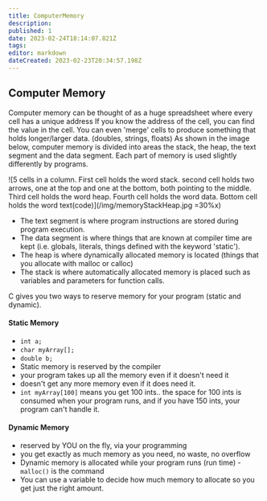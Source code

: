 ```yaml
---
title: ComputerMemory
description: 
published: 1
date: 2023-02-24T18:14:07.821Z
tags: 
editor: markdown
dateCreated: 2023-02-23T20:34:57.198Z
---
```



## Computer Memory 
Computer memory can be thought of as a huge spreadsheet where every cell has a unique address If you know the address of the cell, you can find the value in the cell. You can even 'merge' cells to produce something that holds longer/larger data. (doubles, strings, floats)
As shown in the image below, computer memory is divided into areas the stack, the heap, the text segment and the data segment. Each part of memory is used slightly differently by programs.

![5 cells in a column. First cell holds the word stack. second cell holds two arrows, one at the top and one at the bottom, both pointing to the middle.  Third cell holds the word heap.  Fourth cell holds the word data.  Bottom cell holds the word text(code)](/img/memoryStackHeap.jpg =30%x)

- The text segment is where program instructions are stored during program execution. 
- The data segment is where things that are known at compiler time are kept (i.e. globals, literals, things defined with the keyword 'static'). 
- The heap is where dynamically allocated memory is located (things that you allocate with malloc or calloc)
- The stack is where automatically allocated memory is placed such as variables and parameters for function calls.
 

C gives you two ways to reserve memory for your program (static and dynamic).
#### Static Memory 
   -   `int a;` 
   - `char myArray[];` 
   - `double b;`
   -  Static memory is reserved by the compiler
   -  your program takes up all the memory even if it doesn't need it
   -  doesn't get any more memory even if it does need it.
   -  `int myArray[100]` means you get 100 ints.. the space for 100 ints is consumed when your program runs, and if you have 150 ints, your program can't handle it.

#### Dynamic Memory
   -  reserved by YOU on the fly, via your programming
   -   you get exactly as much memory as you need, no waste, no overflow 
   -   Dynamic memory is allocated while your program runs (run time)
    - `malloc()` is the command
   - You can use a variable to decide how much memory to allocate so you get just the right amount.